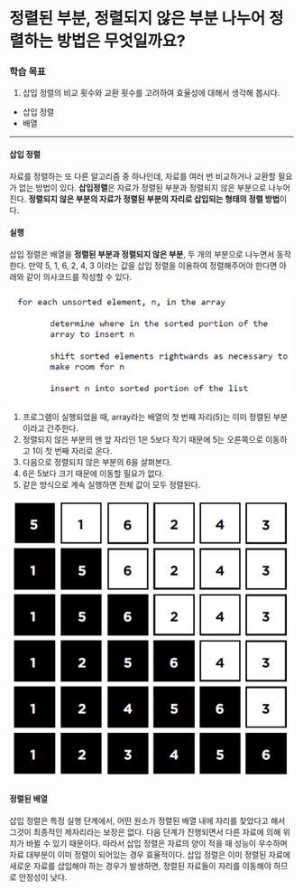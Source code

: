# 정렬된 부분, 정렬되지 않은 부분 나누어 정렬하는 방법은 무엇일까요?

### 학습 목표

1. 삽입 정렬의 비교 횟수와 교환 횟수를 고려하여 효율성에 대해서 생각해 봅시다.

* 삽입 정렬
* 배열

---

#### 삽입 정렬

자료를 정렬하는 또 다른 알고리즘 중 하나인데, 자료를 여러 번 비교하거나 교환할 필요가 없는 방법이 있다. **삽입정렬**은 자료가 정렬된 부분과 정렬되지 않은 부분으로 나누어진다. **정렬되지 않은 부분의 자료가 정렬된 부분의 자리로 삽입되는 형태의 정렬 방법**이다.

#### 실행

삽입 정렬은 배열을 **정렬된 부분과 정렬되지 않은 부분**, 두 개의 부분으로 나누면서 동작한다. 만약 5, 1, 6, 2, 4, 3 이라는 값을 삽입 정렬을 이용하여 정렬해주어야 한다면 아래와 같이 의사코드를 작성할 수 있다.

![image-20211006232445127](md-images/image-20211006232445127.png)

1. 프로그램이 실행되었을 때, array라는 배열의 첫 번째 자리(5)는 이미 정렬된 부분이라고 간주한다.
2. 정렬되지 않은 부분의 맨 앞 자리인 1은 5보다 작기 때문에 5는 오른쪽으로 이동하고 1이 첫 번째 자리로 온다.
3. 다음으로 정렬되지 않은 부분의 6을 살펴본다.
4. 6은 5보다 크기 때문에 이동할 필요가 없다.
5. 같은 방식으로 계속 실행하면 전체 값이 모두 정렬된다.

![image-20211006232550091](md-images/image-20211006232550091.png)

#### 정렬된 배열

삽입 정렬은 특정 실행 단계에서, 어떤 원소가 정렬된 배열 내에 자리를 찾았다고 해서 그것이 최종적인 제자리라는 보장은 없다. 다음 단계가 진행되면서 다른 자료에 의해 위치가 바뀔 수 있기 때문이다. 따라서 삽입 정렬은 자료의 양이 적을 때 성능이 우수하며 자료 대부분이 이미 정렬이 되어있는 경우 효율적이다. 삽입 정렬은 이미 정렬된 자료에 새로운 자료를 삽입해야 하는 경우가 발생하면, 정렬된 자료들이 자리를 이동해야 하므로 안정성이 낮다.